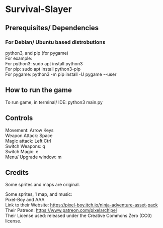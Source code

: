 # Survival-Slayer

## Prerequisites/ Dependencies
### For Debian/ Ubuntu based distrobutions
python3, and pip (for pygame) <br />
For example: <br />
For python3: sudo apt install python3 <br />
For pip: sudo apt install python3-pip <br />
For pygame: python3 -m pip install -U pygame --user <br />

## How to run the game
To run game, in terminal/ IDE: python3 main.py

## Controls
Movement: Arrow Keys <br />
Weapon Attack: Space <br />
Magic attack: Left Ctrl <br />
Switch Weapons: q <br />
Switch Magic: e <br />
Menu/ Upgrade window: m <br />

## Credits
Some sprites and maps are original.

Some sprites, 1 map, and music: <br />
Pixel-Boy and AAA <br />
Link to their Website: https://pixel-boy.itch.io/ninja-adventure-asset-pack <br />
Their Patreon: https://www.patreon.com/pixelarchipel <br />
Their License used: released under the Creative Commons Zero (CC0) license. <br />
